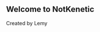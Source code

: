 <!DOCTYPE html>
<html>
	<head>
		<title> NotKenetic </title>
	<meta charset="UTF-8">
	</head>
	<body>
		<h2> Welcome to NotKenetic </h2>
		<p> Created by Lemy </p>
	</body>
	</html>
